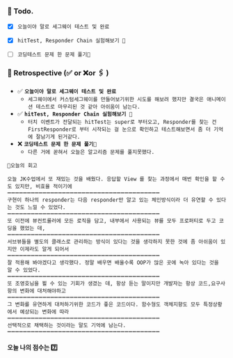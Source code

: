### 📌 Todo.

- [x] `오늘이야 말로 세그웨이 테스트 및 완료`
- [x] `hitTest, Responder Chain 실험해보기 🧪`
- [ ] `코딩테스트 문제 한 문제 풀기🔐`


### 🧐 Retrospective (✅ or ❌or 🖇 ) 

- ✅  **`오늘이야 말로 세그웨이 테스트 및 완료`**
   - `세그웨이에서 커스텀세그웨이를 만들어보기위한 시도를 해보려 했지만 결국은 애니메이션 테스트로 마무리된 것 같아 아쉬움이 남는다. `
- ✅  **`hitTest, Responder Chain 실험해보기 🧪`**
   - `터치 이벤트가 전달되는 hitTest는 super로 부터오고, Responder를 찾는 건 FirstResponder로 부터 시작되는 걸 눈으로 확인하고 테스트해보면서 좀 더 기억에 잘남기게 된거같다.  `
- ❌   **`코딩테스트 문제 한 문제 풀기🔐`**
   - `다른 거에 꼳혀서 오늘은 알고리즘 문제를 풀지못했다.`

```회고
💬오늘의 회고

오늘 JK수업에서 또 재밌는 것을 배웠다. 응답할 View 를 찾는 과정에서 매번 확인을 할 수도 있지만, 비효율 적이기에
➖➖➖➖➖➖➖➖➖➖➖➖➖➖➖➖➖➖➖➖➖➖➖➖➖➖➖➖➖➖➖➖➖➖➖➖➖➖➖
구현이 하나의 responder는 다음 responder만 알고 있는 체인방식이라 더 유연할 수 있다는 것도 느낄 수 있었다.
➖➖➖➖➖➖➖➖➖➖➖➖➖➖➖➖➖➖➖➖➖➖➖➖➖➖➖➖➖➖➖➖➖➖➖➖➖➖➖
또 이전에 뷰컨트롤러에 모든 로직을 담고, 내부에서 사용되는 뷰를 모두 프로퍼티로 두고 코딩을 했었는 데,
➖➖➖➖➖➖➖➖➖➖➖➖➖➖➖➖➖➖➖➖➖➖➖➖➖➖➖➖➖➖➖➖➖➖➖➖➖➖➖
서브뷰들을 별도의 클래스로 관리하는 방식이 있다는 것을 생각하지 못한 것에 좀 아쉬움이 있지만 이제라도 알게 되어서 
➖➖➖➖➖➖➖➖➖➖➖➖➖➖➖➖➖➖➖➖➖➖➖➖➖➖➖➖➖➖➖➖➖➖➖➖➖➖➖
잘 적용해 봐야겠다고 생각했다. 정말 배우면 배울수록 OOP가 많은 곳에 녹아 있다는 것을 알 수 있었다.
➖➖➖➖➖➖➖➖➖➖➖➖➖➖➖➖➖➖➖➖➖➖➖➖➖➖➖➖➖➖➖➖➖➖➖➖➖➖➖
또 조영호님을 뵐 수 있는 기회가 생겼는 데, 항상 듣는 말이지만 개발자는 항상 코드,요구사항의 변화에 대처해야하고
➖➖➖➖➖➖➖➖➖➖➖➖➖➖➖➖➖➖➖➖➖➖➖➖➖➖➖➖➖➖➖➖➖➖➖➖➖➖➖
그 변화를 유연하게 대처하기위한 코드가 좋은 코드이다. 함수형도 객체지향도 모두 특정상황에서 예상되는 변화에 따라 
➖➖➖➖➖➖➖➖➖➖➖➖➖➖➖➖➖➖➖➖➖➖➖➖➖➖➖➖➖➖➖➖➖➖➖➖➖➖➖
선택적으로 채택하는 것이라는 말도 기억에 남는다.
➖➖➖➖➖➖➖➖➖➖➖➖➖➖➖➖➖➖➖➖➖➖➖➖➖➖➖➖➖➖➖➖➖➖➖➖➖➖➖
```

#### 오늘 나의 점수는  7️⃣

